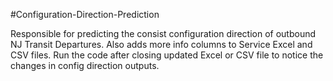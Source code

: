 #Configuration-Direction-Prediction

Responsible for predicting the consist configuration direction of outbound NJ Transit Departures. Also adds more info columns to Service Excel and CSV files. Run the code after closing updated Excel or CSV file to notice the changes in config direction outputs.
